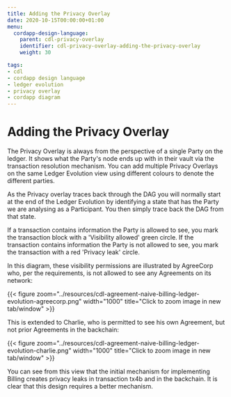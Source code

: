 ```yaml
---
title: Adding the Privacy Overlay
date: 2020-10-15T00:00:00+01:00
menu:
  cordapp-design-language:
    parent: cdl-privacy-overlay
    identifier: cdl-privacy-overlay-adding-the-privacy-overlay
    weight: 30

tags:
- cdl
- cordapp design language
- ledger evolution
- privacy overlay
- cordapp diagram
---
```


# Adding the Privacy Overlay

The Privacy Overlay is always from the perspective of a single Party on the ledger. It shows what the Party's node ends up with in their vault via the transaction resolution mechanism. You can add multiple Privacy Overlays on the same Ledger Evolution view using different colours to denote the different parties.

As the Privacy overlay traces back through the DAG you will normally start at the end of the Ledger Evolution by identifying a state that has the Party we are analysing as a Participant. You then simply trace back the DAG from that state.

If a transaction contains information the Party is allowed to see, you mark the transaction block with a 'Visibility allowed' green circle. If the transaction contains information the Party is not allowed to see, you mark the transaction with a red 'Privacy leak' circle.

In this diagram, these visibility permissions are illustrated by AgreeCorp who, per the requirements, is not allowed to see any Agreements on its network:

{{< figure zoom="../resources/cdl-agreement-naive-billing-ledger-evolution-agreecorp.png" width="1000" title="Click to zoom image in new tab/window" >}}

This is extended to Charlie, who is permitted to see his own Agreement, but not prior Agreements in the backchain:

{{< figure zoom="../resources/cdl-agreement-naive-billing-ledger-evolution-charlie.png" width="1000" title="Click to zoom image in new tab/window" >}}

You can see from this view that the initial mechanism for implementing Billing creates privacy leaks in transaction tx4b and in the backchain. It is clear that this design requires a better mechanism.
